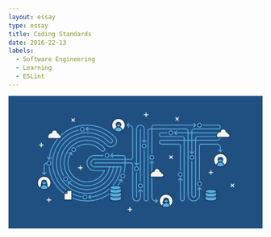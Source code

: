 ```yaml
---
layout: essay
type: essay
title: Coding Standards
date: 2016-22-13
labels:
  - Software Engineering
  - Learning
  - ESLint
---
```


<img class="ui large round floated middle image" src="../images/git.jpg">


